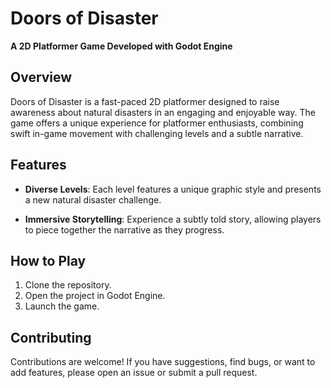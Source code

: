 # Doors of Disaster

**A 2D Platformer Game Developed with Godot Engine**

## Overview

Doors of Disaster is a fast-paced 2D platformer designed to raise awareness about natural disasters in an engaging and enjoyable way. The game offers a unique experience for platformer enthusiasts, combining swift in-game movement with challenging levels and a subtle narrative.

## Features

- **Diverse Levels**: Each level features a unique graphic style and presents a new natural disaster challenge.
  
- **Immersive Storytelling**: Experience a subtly told story, allowing players to piece together the narrative as they progress.

## How to Play

1. Clone the repository.
2. Open the project in Godot Engine.
3. Launch the game.

## Contributing

Contributions are welcome! If you have suggestions, find bugs, or want to add features, please open an issue or submit a pull request.
